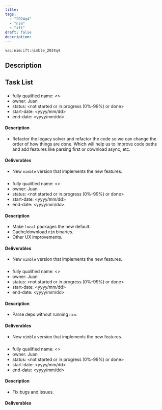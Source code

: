 ```yaml
---
title:
tags:
  - "2024q4"
  - "nim"
  - "ift"
draft: false
description:
---
```


`vac:nim:ift:nimble_2024q4`

## Description


## Task List

### <task Refactor Nimble>

* fully qualified name: <>
* owner: Juan
* status: <not started or in progress (0%-99%) or done>
* start-date: <yyyy/mm/dd>
* end-date: <yyyy/mm/dd>

#### Description


- Refactor the legacy solver and refactor the code so we can change the order of how things are done. Which will help us to improve code paths and add features like parsing first or download async, etc.
  
#### Deliverables

- New `nimble` version that implements the new features.

### <task Make local packages the new default>

* fully qualified name: <>
* owner: Juan
* status: <not started or in progress (0%-99%) or done>
* start-date: <yyyy/mm/dd>
* end-date: <yyyy/mm/dd>

#### Description
- Make `local` packages the new default.
- Cache/download `nim` binaries.
- Other UX improvements.

#### Deliverables

- New `nimble` version that implements the new features.

### <task Parse deps without running nim>

* fully qualified name: <>
* owner: Juan
* status: <not started or in progress (0%-99%) or done>
* start-date: <yyyy/mm/dd>
* end-date: <yyyy/mm/dd>

#### Description

- Parse deps without running `nim`.

#### Deliverables

- New `nimble` version that implements the new features.

### <Task Fix bugs and issues>

  * fully qualified name: <>
* owner: Juan
* status: <not started or in progress (0%-99%) or done>
* start-date: <yyyy/mm/dd>
* end-date: <yyyy/mm/dd>

#### Description

- Fix bugs and issues.

#### Deliverables